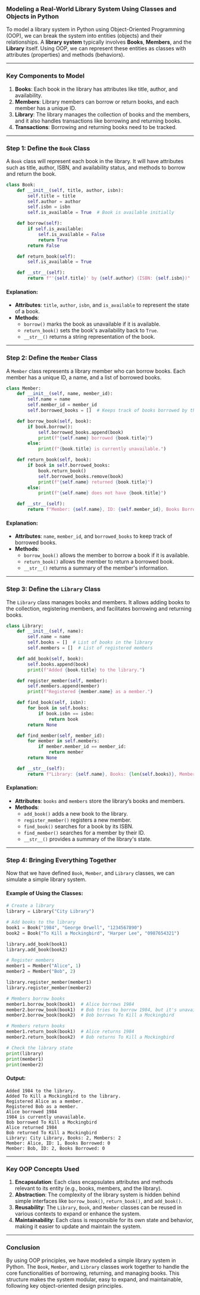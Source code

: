 ### Modeling a Real-World Library System Using Classes and Objects in Python

To model a library system in Python using Object-Oriented Programming (OOP), we can break the system into entities (objects) and their relationships. A **library system** typically involves **Books**, **Members**, and the **Library** itself. Using OOP, we can represent these entities as classes with attributes (properties) and methods (behaviors).

---

### Key Components to Model

1. **Books**: Each book in the library has attributes like title, author, and availability.
2. **Members**: Library members can borrow or return books, and each member has a unique ID.
3. **Library**: The library manages the collection of books and the members, and it also handles transactions like borrowing and returning books.
4. **Transactions**: Borrowing and returning books need to be tracked.

---

### Step 1: Define the `Book` Class

A `Book` class will represent each book in the library. It will have attributes such as title, author, ISBN, and availability status, and methods to borrow and return the book.

```python
class Book:
    def __init__(self, title, author, isbn):
        self.title = title
        self.author = author
        self.isbn = isbn
        self.is_available = True  # Book is available initially

    def borrow(self):
        if self.is_available:
            self.is_available = False
            return True
        return False

    def return_book(self):
        self.is_available = True

    def __str__(self):
        return f"'{self.title}' by {self.author} (ISBN: {self.isbn})"
```

#### Explanation:
- **Attributes**: `title`, `author`, `isbn`, and `is_available` to represent the state of a book.
- **Methods**: 
  - `borrow()` marks the book as unavailable if it is available.
  - `return_book()` sets the book's availability back to `True`.
  - `__str__()` returns a string representation of the book.

---

### Step 2: Define the `Member` Class

A `Member` class represents a library member who can borrow books. Each member has a unique ID, a name, and a list of borrowed books.

```python
class Member:
    def __init__(self, name, member_id):
        self.name = name
        self.member_id = member_id
        self.borrowed_books = []  # Keeps track of books borrowed by the member

    def borrow_book(self, book):
        if book.borrow():
            self.borrowed_books.append(book)
            print(f"{self.name} borrowed {book.title}")
        else:
            print(f"{book.title} is currently unavailable.")

    def return_book(self, book):
        if book in self.borrowed_books:
            book.return_book()
            self.borrowed_books.remove(book)
            print(f"{self.name} returned {book.title}")
        else:
            print(f"{self.name} does not have {book.title}")

    def __str__(self):
        return f"Member: {self.name}, ID: {self.member_id}, Books Borrowed: {len(self.borrowed_books)}"
```

#### Explanation:
- **Attributes**: `name`, `member_id`, and `borrowed_books` to keep track of borrowed books.
- **Methods**:
  - `borrow_book()` allows the member to borrow a book if it is available.
  - `return_book()` allows the member to return a borrowed book.
  - `__str__()` returns a summary of the member's information.

---

### Step 3: Define the `Library` Class

The `Library` class manages books and members. It allows adding books to the collection, registering members, and facilitates borrowing and returning books.

```python
class Library:
    def __init__(self, name):
        self.name = name
        self.books = []  # List of books in the library
        self.members = []  # List of registered members

    def add_book(self, book):
        self.books.append(book)
        print(f"Added {book.title} to the library.")

    def register_member(self, member):
        self.members.append(member)
        print(f"Registered {member.name} as a member.")

    def find_book(self, isbn):
        for book in self.books:
            if book.isbn == isbn:
                return book
        return None

    def find_member(self, member_id):
        for member in self.members:
            if member.member_id == member_id:
                return member
        return None

    def __str__(self):
        return f"Library: {self.name}, Books: {len(self.books)}, Members: {len(self.members)}"
```

#### Explanation:
- **Attributes**: `books` and `members` store the library’s books and members.
- **Methods**:
  - `add_book()` adds a new book to the library.
  - `register_member()` registers a new member.
  - `find_book()` searches for a book by its ISBN.
  - `find_member()` searches for a member by their ID.
  - `__str__()` provides a summary of the library's state.

---

### Step 4: Bringing Everything Together

Now that we have defined `Book`, `Member`, and `Library` classes, we can simulate a simple library system.

#### Example of Using the Classes:

```python
# Create a library
library = Library("City Library")

# Add books to the library
book1 = Book("1984", "George Orwell", "1234567890")
book2 = Book("To Kill a Mockingbird", "Harper Lee", "0987654321")

library.add_book(book1)
library.add_book(book2)

# Register members
member1 = Member("Alice", 1)
member2 = Member("Bob", 2)

library.register_member(member1)
library.register_member(member2)

# Members borrow books
member1.borrow_book(book1)  # Alice borrows 1984
member2.borrow_book(book1)  # Bob tries to borrow 1984, but it's unavailable
member2.borrow_book(book2)  # Bob borrows To Kill a Mockingbird

# Members return books
member1.return_book(book1)  # Alice returns 1984
member2.return_book(book2)  # Bob returns To Kill a Mockingbird

# Check the library state
print(library)
print(member1)
print(member2)
```

#### Output:

```plaintext
Added 1984 to the library.
Added To Kill a Mockingbird to the library.
Registered Alice as a member.
Registered Bob as a member.
Alice borrowed 1984
1984 is currently unavailable.
Bob borrowed To Kill a Mockingbird
Alice returned 1984
Bob returned To Kill a Mockingbird
Library: City Library, Books: 2, Members: 2
Member: Alice, ID: 1, Books Borrowed: 0
Member: Bob, ID: 2, Books Borrowed: 0
```

---

### Key OOP Concepts Used

1. **Encapsulation**: Each class encapsulates attributes and methods relevant to its entity (e.g., books, members, and the library).
2. **Abstraction**: The complexity of the library system is hidden behind simple interfaces like `borrow_book()`, `return_book()`, and `add_book()`.
3. **Reusability**: The `Library`, `Book`, and `Member` classes can be reused in various contexts to expand or enhance the system.
4. **Maintainability**: Each class is responsible for its own state and behavior, making it easier to update and maintain the system.

---

### Conclusion

By using OOP principles, we have modeled a simple library system in Python. The `Book`, `Member`, and `Library` classes work together to handle the core functionalities of borrowing, returning, and managing books. This structure makes the system modular, easy to expand, and maintainable, following key object-oriented design principles.